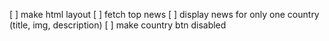[ ] make html layout
[ ] fetch top news
[ ] display news for only one country (title, img, description)
[ ] make country btn disabled